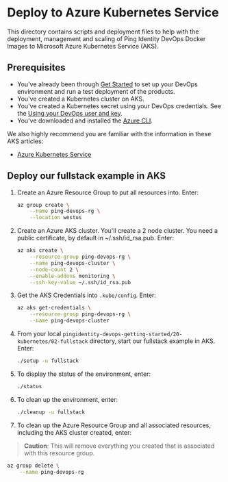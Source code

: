 # Deploy to Azure Kubernetes Service

This directory contains scripts and deployment files to help with the deployment, management and scaling of Ping Identity DevOps Docker Images to Microsoft Azure Kubernetes Service (AKS).

## Prerequisites

* You've already been through [Get Started](getStarted.md) to set up your DevOps environment and run a test deployment of the products.
* You've created a Kubernetes cluster on AKS. 
* You've created a Kubernetes secret using your DevOps credentials. See the [Using your DevOps user and key](devopsUserKey#forK8s.md).
* You've downloaded and installed the [Azure CLI](https://docs.microsoft.com/cli/azure/install-azure-cli).

We also highly recommend you are familiar with the information in these AKS articles:

* [Azure Kubernetes Service](https://docs.microsoft.com/en-us/azure/aks/intro-kubernetes)

## Deploy our fullstack example in AKS

1. Create an Azure Resource Group to put all resources into. Enter:

   ```bash
   az group create \
       --name ping-devops-rg \
       --location westus
   ```

2. Create an Azure AKS cluster. You'll create a 2 node cluster. You need a public certificate, by default in ~/.ssh/id_rsa.pub. Enter:

   ```bash
   az aks create \
       --resource-group ping-devops-rg \
       --name ping-devops-cluster \
       --node-count 2 \
       --enable-addons monitoring \
       --ssh-key-value ~/.ssh/id_rsa.pub
   ```

3. Get the AKS Credentials into `.kube/config`. Enter:

   ```bash
   az aks get-credentials \
       --resource-group ping-devops-rg \
       --name ping-devops-cluster
   ```

4. From your local `pingidentity-devops-getting-started/20-kubernetes/02-fullstack` directory, start our fullstack example in AKS. Enter:

   ```bash
   ./setup -u fullstack
   ```

5. To display the status of the environment, enter:

   ```bash
   ./status
   ```

6. To clean up the environment, enter:

   ```bash
   ./cleanup -u fullstack
   ```

7. To clean up the Azure Resource Group and all associated resources, including the AKS cluster created, enter:

> **Caution**: This will remove everything you created that is associated with this resource group.

   ```bash
   az group delete \
       --name ping-devops-rg
   ```

